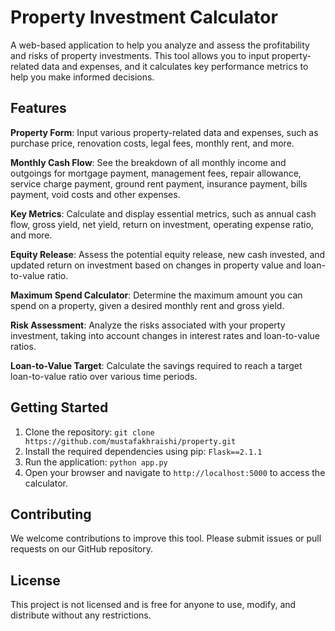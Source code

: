 # Property Investment Calculator

A web-based application to help you analyze and assess the profitability and risks of property investments. This tool allows you to input property-related data and expenses, and it calculates key performance metrics to help you make informed decisions.

## Features
**Property Form**: Input various property-related data and expenses, such as purchase price, renovation costs, legal fees, monthly rent, and more.

**Monthly Cash Flow**: See the breakdown of all monthly income and outgoings for mortgage payment, management fees, repair allowance, service charge payment, ground rent payment, insurance payment, bills payment, void costs and other expenses.

**Key Metrics**: Calculate and display essential metrics, such as annual cash flow, gross yield, net yield, return on investment, operating expense ratio, and more.

**Equity Release**: Assess the potential equity release, new cash invested, and updated return on investment based on changes in property value and loan-to-value ratio.

**Maximum Spend Calculator**: Determine the maximum amount you can spend on a property, given a desired monthly rent and gross yield.

**Risk Assessment**: Analyze the risks associated with your property investment, taking into account changes in interest rates and loan-to-value ratios.

**Loan-to-Value Target**: Calculate the savings required to reach a target loan-to-value ratio over various time periods.

## Getting Started
1. Clone the repository: `git clone https://github.com/mustafakhraishi/property.git`
2. Install the required dependencies using pip: `Flask==2.1.1`
3. Run the application: `python app.py`
4. Open your browser and navigate to `http://localhost:5000` to access the calculator.

## Contributing
We welcome contributions to improve this tool. Please submit issues or pull requests on our GitHub repository.

## License
This project is not licensed and is free for anyone to use, modify, and distribute without any restrictions.